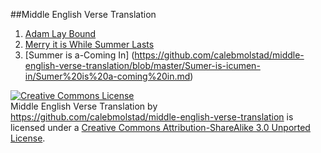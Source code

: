 ##Middle English Verse Translation

1. [Adam Lay  Bound](https://github.com/calebmolstad/middle-english-verse-translation/blob/master/Adam_lay_ibowndyn/Adam%20Lay%20Bound.md/)
2. [Merry it is While Summer Lasts](https://github.com/calebmolstad/middle-english-verse-translation/blob/master/Mirie%20_it_is_while%20sumer_ilast/Merry%20it%20is%20while%20summer%20lasts.md/)
3. [Summer is a-Coming In] (https://github.com/calebmolstad/middle-english-verse-translation/blob/master/Sumer-is-icumen-in/Sumer%20is%20a-coming%20in.md)


<a rel="license" href="http://creativecommons.org/licenses/by-sa/3.0/deed.en_US"><img alt="Creative Commons License" style="border-width:0" src="http://i.creativecommons.org/l/by-sa/3.0/88x31.png" /></a><br /><span xmlns:dct="http://purl.org/dc/terms/" href="http://purl.org/dc/dcmitype/Text" property="dct:title" rel="dct:type">Middle English Verse Translation</span> by <a xmlns:cc="http://creativecommons.org/ns#" href="https://github.com/calebmolstad/middle-english-verse-translation" property="cc:attributionName" rel="cc:attributionURL">https://github.com/calebmolstad/middle-english-verse-translation</a> is licensed under a <a rel="license" href="http://creativecommons.org/licenses/by-sa/3.0/deed.en_US">Creative Commons Attribution-ShareAlike 3.0 Unported License</a>.
